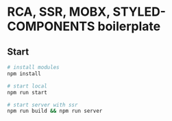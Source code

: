 # RCA, SSR, MOBX, STYLED-COMPONENTS boilerplate

## Start

```bash
# install modules
npm install

# start local
npm run start

# start server with ssr
npm run build && npm run server
```
